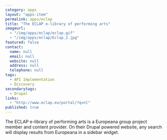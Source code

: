 ```yaml
---
category: apps
layout: "apps-item"
permalink: apps/eclap
title: "The ECLAP e-library of performing arts"
imageurl:
  - "/img/apps/eclap/eclap.gif"
  - "/img/apps/eclap/Eclap_2.jpg"
featured: false
contact: 
  name: null
  email: null
  website: null
  address: null
  telephone: null
tags: 
  - API Implementation
  - Discovery
secondarytags:
  - Drupal
links: 
  - "http://www.eclap.eu/portal/?q=nl"
published: true
---
```


The ECLAP e-library of performing arts is a Europeana group project member and content provider. On their Drupal powered website, any search will display results from Europeana in a sidebar widget.